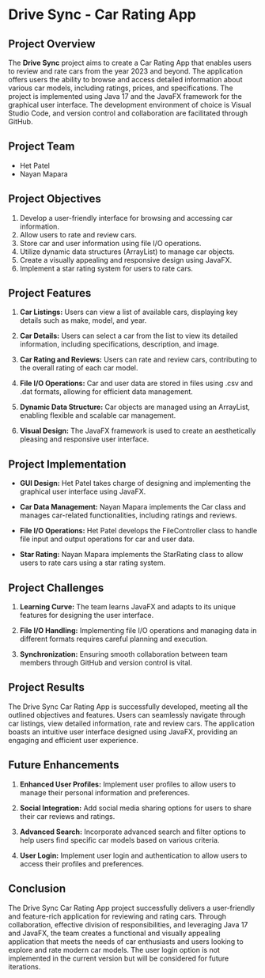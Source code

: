 # Drive Sync - Car Rating App

## Project Overview

The **Drive Sync** project aims to create a Car Rating App that enables users to review and rate cars from the year 2023 and beyond. The application offers users the ability to browse and access detailed information about various car models, including ratings, prices, and specifications. The project is implemented using Java 17 and the JavaFX framework for the graphical user interface. The development environment of choice is Visual Studio Code, and version control and collaboration are facilitated through GitHub.

## Project Team

- Het Patel
- Nayan Mapara

## Project Objectives

1. Develop a user-friendly interface for browsing and accessing car information.
2. Allow users to rate and review cars.
3. Store car and user information using file I/O operations.
4. Utilize dynamic data structures (ArrayList) to manage car objects.
5. Create a visually appealing and responsive design using JavaFX.
6. Implement a star rating system for users to rate cars.

## Project Features

1. **Car Listings:** Users can view a list of available cars, displaying key details such as make, model, and year.

2. **Car Details:** Users can select a car from the list to view its detailed information, including specifications, description, and image.

3. **Car Rating and Reviews:** Users can rate and review cars, contributing to the overall rating of each car model.

4. **File I/O Operations:** Car and user data are stored in files using .csv and .dat formats, allowing for efficient data management.

5. **Dynamic Data Structure:** Car objects are managed using an ArrayList, enabling flexible and scalable car management.

6. **Visual Design:** The JavaFX framework is used to create an aesthetically pleasing and responsive user interface.

## Project Implementation

- **GUI Design:** Het Patel takes charge of designing and implementing the graphical user interface using JavaFX.

- **Car Data Management:** Nayan Mapara implements the Car class and manages car-related functionalities, including ratings and reviews.

- **File I/O Operations:** Het Patel develops the FileController class to handle file input and output operations for car and user data.

- **Star Rating:** Nayan Mapara implements the StarRating class to allow users to rate cars using a star rating system.

## Project Challenges

1. **Learning Curve:** The team learns JavaFX and adapts to its unique features for designing the user interface.

2. **File I/O Handling:** Implementing file I/O operations and managing data in different formats requires careful planning and execution.

3. **Synchronization:** Ensuring smooth collaboration between team members through GitHub and version control is vital.

## Project Results

The Drive Sync Car Rating App is successfully developed, meeting all the outlined objectives and features. Users can seamlessly navigate through car listings, view detailed information, rate and review cars. The application boasts an intuitive user interface designed using JavaFX, providing an engaging and efficient user experience.

## Future Enhancements

1. **Enhanced User Profiles:** Implement user profiles to allow users to manage their personal information and preferences.

2. **Social Integration:** Add social media sharing options for users to share their car reviews and ratings.

3. **Advanced Search:** Incorporate advanced search and filter options to help users find specific car models based on various criteria.

4. **User Login:** Implement user login and authentication to allow users to access their profiles and preferences.

## Conclusion

The Drive Sync Car Rating App project successfully delivers a user-friendly and feature-rich application for reviewing and rating cars. Through collaboration, effective division of responsibilities, and leveraging Java 17 and JavaFX, the team creates a functional and visually appealing application that meets the needs of car enthusiasts and users looking to explore and rate modern car models. The user login option is not implemented in the current version but will be considered for future iterations.
